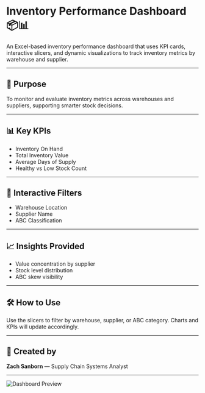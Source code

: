 # Inventory Performance Dashboard 📦📊

An Excel-based inventory performance dashboard that uses KPI cards, interactive slicers, and dynamic visualizations to track inventory metrics by warehouse and supplier.

---

## 📌 Purpose
To monitor and evaluate inventory metrics across warehouses and suppliers, supporting smarter stock decisions.

---

## 📊 Key KPIs
- Inventory On Hand  
- Total Inventory Value  
- Average Days of Supply  
- Healthy vs Low Stock Count  

---

## 🔎 Interactive Filters
- Warehouse Location  
- Supplier Name  
- ABC Classification  

---

## 📈 Insights Provided
- Value concentration by supplier  
- Stock level distribution  
- ABC skew visibility  

---

## 🛠️ How to Use
Use the slicers to filter by warehouse, supplier, or ABC category. Charts and KPIs will update accordingly.

---

## 👤 Created by
**Zach Sanborn** — Supply Chain Systems Analyst

---

![Dashboard Preview](dashboard_preview.png)
